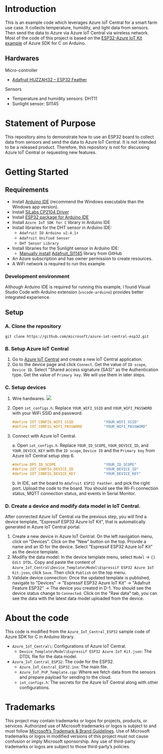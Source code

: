 # Introduction 
This is an example code which leverages Azure IoT Central for a smart farm use case. It collects temperature, humidity, and light data from sensors. Then send the data to Azure via Azure IoT Central via wireless network. Most of the code of this project is based on the [ESP32-Azure IoT Kit example](https://github.com/Azure/azure-sdk-for-c-arduino/tree/main/examples/Azure_IoT_Central_ESP32_AzureIoTKit) of Azure SDK for C on Arduino.
## Hardwares

Micro-controller
* [Adafruit HUZZAH32 – ESP32 Feather](https://nam06.safelinks.protection.outlook.com/?url=https%3A%2F%2Flearn.adafruit.com%2Fadafruit-huzzah32-esp32-feather&data=04%7C01%7Cvivihung%40microsoft.com%7C31b9da68c61f43b65b7608da09329eed%7C72f988bf86f141af91ab2d7cd011db47%7C1%7C0%7C637832410263428282%7CUnknown%7CTWFpbGZsb3d8eyJWIjoiMC4wLjAwMDAiLCJQIjoiV2luMzIiLCJBTiI6Ik1haWwiLCJXVCI6Mn0%3D%7C3000&sdata=KqFYe%2Bgacy5JYxGX4C%2Fo8b4s4KcbYZqEL4nd1iIUNcM%3D&reserved=0)

Sensors
* Temperature and humidity sensors: DHT11
* Sunlight sensor: SI1145

# Statement of Purpose
This repository aims to demonstrate how to use an ESP32 board to collect data from sensors and send the data to Azure IoT Central. It is not intended to be a released product. Therefore, this repository is not for discussing Azure IoT Central or requesting new features.

# Getting Started
## Requirements
* Install [Arduino IDE](https://www.arduino.cc/en/software) (recommend the Windows executable than the Windows app version).
* Install [SiLabs CP2104 Driver](https://www.silabs.com/developers/usb-to-uart-bridge-vcp-drivers)
* Install [ESP32 package for Arduino IDE](https://docs.espressif.com/projects/arduino-esp32/en/latest/getting_started.html)
* Install `Azure IoT SDK for C` library in Arduino IDE
* Install libraries for the DHT sensor in Arduino IDE:
    * `Adafruit IO Arduino v2.4.1+`
    * `Adafruit Unified Sensor`
    * `DHT Sensor Library`
* Install libraries for the Sunlight sensor in Arduino IDE:
    * [Manually install]((https://learn.adafruit.com/adafruit-all-about-arduino-libraries-install-use/installing-a-library)) [Adafruit_SI1145](https://github.com/adafruit/Adafruit_SI1145_Library/releases) library from GitHub
* An Azure subscription and has owner permission to create resources.
* A WiFi network is required to run this example.

### Development environment
Although Arduino IDE is required for running this example, I found Visual Studio Code with Arduino extension (`vscode-arduino`) provides better integrated experience.

## Setup
### A. Clone the repository
```
git clone https://github.com/microsoft/azure-iot-central-esp32.git
```

### B. Setup Azure IoT Central
1. Go to [Azure IoT Central](https://apps.azureiotcentral.com/) and create a new IoT Central application.
2. Go to the device page and click `Connect`. Get the value of `ID scope`, `Device ID`. Select "Shared access signature (SAS)" as the Authentication type. Get the value of `Primary key`. We will use them in later steps.

### C. Setup devices

1. Wire hardwares.
![](images/dht11+SI1145.png)

2. Open `iot_configs.h`. Replace `YOUR_WIFI_SSID` and `YOUR_WIFI_PASSWORD` with your WiFi SSID and password.
    ```cpp
    #define IOT_CONFIG_WIFI_SSID              "YOUR_WIFI_SSID"
    #define IOT_CONFIG_WIFI_PASSWORD          "YOUR_WIFI_PASSWORD"
    ```

3. Connect with Azure IoT Central.

   a. Open `iot_configs.h`. Replace `YOUR_ID_SCOPE`, `YOUR_DEVICE_ID`, and `YOUR_DEVICE_KEY` with the `ID scope`, `Device ID` and the `Primary key` from Azure IoT Central setup step 6.

   ```cpp
   #define DPS_ID_SCOPE                      "YOUR_ID_SCOPE"
   #define IOT_CONFIG_DEVICE_ID              "YOUR_DEVICE_ID"
   #define IOT_CONFIG_DEVICE_KEY             "YOUR_DEVICE_KEY"
   ```

   b. In IDE, set the board to `Adafruit ESP32 Feather`. and pick the right port. Upload the code to the board. You should see the Wi-Fi connection status, MQTT connection status, and events in Serial Monitor.

### D. Create a device and modify data model in IoT Central.
After connected Azure IoT Central via the previous step, you will find a device template, "Espressif ESP32 Azure IoT Kit", that is automatically generated in Azure IoT Central portal. 
1. Create a new device in Azure IoT Central: On the left navigation menu, click on "Devices". Click on the "New" button on the top. Provide a name and an ID for the device. Select "Espressif ESP32 Azure IoT Kit" as the device template.
2. Modifiy the data model: In the device template menu, select `Model` -> `{} Edit DTDL`. Copy and paste the content of `Azure_IoT_Central\Device_Template\Model\Espressif ESP32 Azure IoT Kit.json`, click `Save`. Then click `Publish` on the top menu.
3. Validate device connection: Once the updated template is published, navigate to "Devices" -> "Espressif ESP32 Azure IoT Kit" -> "Adafruit Feature ESP32" -> The device you created in D-1. You should see the device status change to `Connected`. Click on the "Raw data" tab, you can see the data with the latest data model uploaded from the device.

# About the code
This code is modified from the `Azure_IoT_Central_ESP32` sample code of Azure SDK for C in Arduino library.
* `Azure_IoT_Central\`: Configurations of Azure IoT Central.
    * `Device_Template\Model\Espressif ESP32 Azure IoT Kit.json`: The DTDL file for the data model.
* `Azure_IoT_Central_ESP32`: The code for the ESP32.
    * `Azure_IoT_Central_ESP32.ino`: The main file.
    * `Azure_IoT_PnP_Template.cpp`: Where we fetch data from the sensors and prepare payload for sending to the cloud.
    * `iot_configs.h`: The secrets for the Azure IoT Central along with other configurations.

# Trademarks
This project may contain trademarks or logos for projects, products, or services. Authorized use of Microsoft trademarks or logos is subject to and must follow [Microsoft’s Trademark & Brand Guidelines](https://www.microsoft.com/en-us/legal/intellectualproperty/trademarks/usage/general). Use of Microsoft trademarks or logos in modified versions of this project must not cause confusion or imply Microsoft sponsorship. Any use of third-party trademarks or logos are subject to those third-party’s policies.
